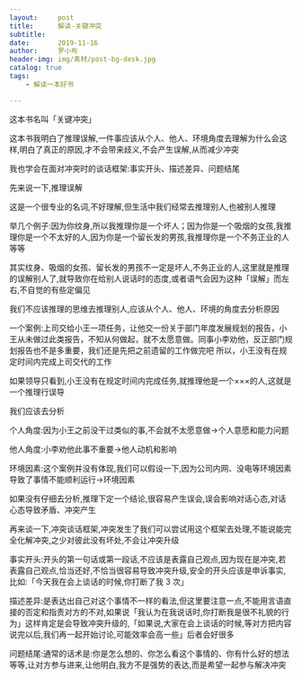 ```yaml
---
layout:     post
title:      解读-关键冲突
subtitle:   
date:       2019-11-16
author:     罗小布
header-img: img/素材/post-bg-desk.jpg
catalog: true
tags:
    - 解读一本好书

---
```






这本书名叫「关键冲突」

这本书我明白了推理误解,一件事应该从个人、他人、环境角度去理解为什么会这样,明白了真正的原因,才不会带来歧义,不会产生误解,从而减少冲突

我也学会在面对冲突时的谈话框架:事实开头、描述差异、问题结尾

先来说一下,推理误解

这是一个很专业的名词,不好理解,但生活中我们经常去推理别人,也被别人推理

举几个例子:因为你纹身,所以我推理你是一个坏人；因为你是一个吸烟的女孩,我推理你是一个不太好的人,因为你是一个留长发的男孩,我推理你是一个不务正业的人等等

其实纹身、吸烟的女孩、留长发的男孩不一定是坏人,不务正业的人,这里就是推理的误解别人了,就导致你在给别人说话时的态度,或者语气会因为这种「误解」而左右,不自觉的有些定偏见

我们不应该推理的思维去推理别人,应该从个人、他人、环境的角度去分析原因

一个案例:上司交给小王一项任务，让他交一份关于部门年度发展规划的报告，小王从未做过此类报告，不知从何做起，就不太愿意做。同事小李劝他，反正部门规划报告也不是多重要，我们还是先把之前遗留的工作做完吧 所以，小王没有在规定时间内完成上司交代的工作

如果领导只看到,小王没有在规定时间内完成任务,就推理他是一个×××的人,这就是一个推理行误导

我们应该去分析

个人角度:因为小王之前没干过类似的事,不会就不太愿意做→个人意愿和能力问题

他人角度:小李劝他此事不重要→他人动机和影响

环境因素:这个案例并没有体现,我们可以假设一下,因为公司内网、没电等环境因素导致了事情不能顺利运行→环境因素

如果没有仔细去分析,推理下定一个结论,很容易产生误会,误会影响对话心态,对话心态导致矛盾、冲突产生

再来谈一下,冲突谈话框架,冲突发生了我们可以尝试用这个框架去处理,不能说能完全化解冲突,之少对彼此没有坏处,不会让冲突升级

事实开头:开头的第一句话或第一段话,不应该是表露自己观点,因为现在是冲突,若表露自己观点,恰当还好,不恰当很容易导致冲突升级,安全的开头应该是申诉事实,比如:「今天我在会上谈话的时候,你打断了我 3 次」

描述差异:是表达出自己对这个事情不一样的看法,但这里要注意一点,不能用言语直接的否定和指责对方的不对,如果说「我认为在我说话时,你打断我是很不礼貌的行为」这样肯定是会导致冲突升级的,「如果说,大家在会上谈话的时候,等对方把内容说完以后,我们再一起开始讨论,可能效率会高一些」后者会好很多

问题结尾:通常的话术是:你是怎么想的、你怎么看这个事情的、你有什么好的想法等等,让对方参与进来,让他明白,我方不是强势的表达,而是希望一起参与解决冲突







